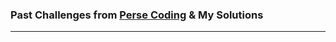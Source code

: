 ### Past Challenges from [Perse Coding](https://pctc.cuttle.org/index.php?action=user_competitions) &amp; My Solutions

----

